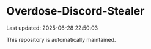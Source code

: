 # Overdose-Discord-Stealer

Last updated: 2025-06-28 22:50:03

This repository is automatically maintained.
